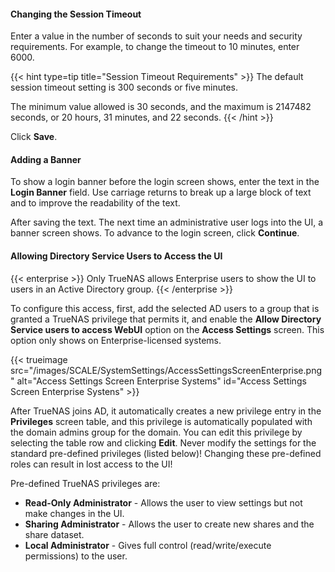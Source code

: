 &NewLine;

#### Changing the Session Timeout

Enter a value in the number of seconds to suit your needs and security requirements. For example, to change the timeout to 10 minutes, enter 6000.

{{< hint type=tip title="Session Timeout Requirements" >}}
The default session timeout setting is 300 seconds or five minutes.

The minimum value allowed is 30 seconds, and the maximum is 2147482 seconds, or 20 hours, 31 minutes, and 22 seconds.
{{< /hint >}}

Click **Save**.

#### Adding a Banner

To show a login banner before the login screen shows, enter the text in the **Login Banner** field.
Use carriage returns to break up a large block of text and to improve the readability of the text.

After saving the text. The next time an administrative user logs into the UI, a banner screen shows.
To advance to the login screen, click **Continue**.


#### Allowing Directory Service Users to Access the UI
{{< enterprise >}}
Only TrueNAS allows Enterprise users to show the UI to users in an Active Directory group.
{{< /enterprise >}}

To configure this access, first, add the selected AD users to a group that is granted a TrueNAS privilege that permits it, and enable the **Allow Directory Service users to access WebUI** option on the **Access Settings** screen. This option only shows on Enterprise-licensed systems.

{{< trueimage src="/images/SCALE/SystemSettings/AccessSettingsScreenEnterprise.png" alt="Access Settings Screen Enterprise Systems" id="Access Settings Screen Enterprise Systens" >}}

After TrueNAS joins AD, it automatically creates a new privilege entry in the **Privileges** screen table, and this privilege is automatically populated with the domain admins group for the domain.
You can edit this privilege by selecting the table row and clicking **Edit**.
Never modify the settings for the standard pre-defined privileges (listed below)! Changing these pre-defined roles can result in lost access to the UI!

Pre-defined TrueNAS privileges are:
* **Read-Only Administrator** - Allows the user to view settings but not make changes in the UI.
* **Sharing Administrator** - Allows the user to create new shares and the share dataset.
* **Local Administrator** - Gives full control (read/write/execute permissions) to the user.